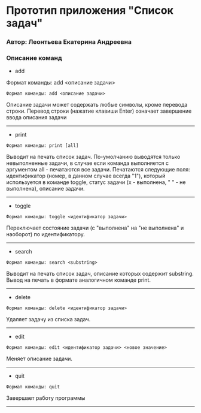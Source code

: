 # Прототип приложения "Список задач"
 
### Автор: Леонтьева Екатерина Андреевна
 
### Описание команд
 
* add

Формат команды: add <описание задачи>
 
```
Формат команды: add <описание задачи>
```
Описание задачи может содержать любые символы, кроме перевода строки.
Перевод строки (нажатие клавиши Enter) означает завершение ввода описания задачи
 ________________
* print

```
Формат команды: print [all]
```
Выводит на печать список задач. По-умолчанию выводятся только невыполненные задачи,
в случае если команда выполняется с аргументом all - печатаются все задачи.
Печатаются следующие поля:
идентификатор (номер, в данном случае всегда "1"), который используется в команде toggle,
статус задачи (x - выполнена, " " - не выполнена), описание задачи.
_________________
* toggle

```
Формат команды: toggle <идентификатор задачи>
```
Переключает состояние задачи (с "выполнена" на "не выполнена" и наоборот) по идентификатору.
__________
* search

```
Формат команды: search <substring>
```
Выводит на печать список задач, описание которых содержит substring. Вывод на печать в формате аналогичном команде print.

______
* delete

```
Формат команды: delete <идентификатор задачи>
```
Удаляет задачу из списка задач.
______
* edit

```
Формат команды: edit <идентификатор задачи> <новое значение>
```
Меняет описание задачи.
______
* quit

```
Формат команды: quit
```
Завершает работу программы
______
